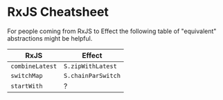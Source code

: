 # RxJS Cheatsheet

For people coming from RxJS to Effect the following table of "equivalent" abstractions might be helpful.

| RxJS            | Effect             |
|-----------------|--------------------|
| `combineLatest` | `S.zipWithLatest`  |
| `switchMap`     | `S.chainParSwitch` |
| `startWith`     | ?                  |
